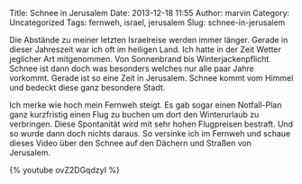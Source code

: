 Title: Schnee in Jerusalem
Date: 2013-12-18 11:55
Author: marvin
Category: Uncategorized
Tags: fernweh, israel, jerusalem
Slug: schnee-in-jerusalem

Die Abstände zu meiner letzten Israelreise werden immer länger. Gerade
in dieser Jahreszeit war ich oft im heiligen Land. Ich hatte in der Zeit
Wetter jeglicher Art mitgenommen. Von Sonnenbrand bis
Winterjackenpflicht. Schnee ist dann doch was besonders welches nur alle
paar Jahre vorkommt. Gerade ist so eine Zeit in Jerusalem. Schnee kommt
vom Himmel und bedeckt diese ganz besondere Stadt.

Ich merke wie hoch mein Fernweh steigt. Es gab sogar einen Notfall-Plan
ganz kurzfristig einen Flug zu buchen um dort den Winterurlaub zu
verbringen. Diese Spontanität wird mit sehr hohen Flugpreisen bestraft.
Und so wurde dann doch nichts daraus. So versinke ich im Fernweh und
schaue dieses Video über den Schnee auf den Dächern und Straßen von
Jerusalem.

{% youtube ovZ2DGqdzyI %}

